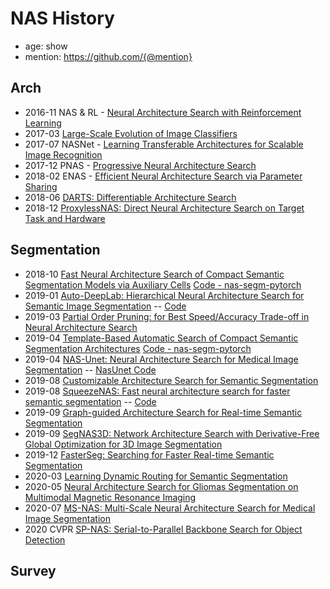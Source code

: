 # NAS History

- age: show
- mention: https://github.com/{@mention}

## Arch


- 2016-11 NAS & RL - [Neural Architecture Search with Reinforcement Learning](https://arxiv.org/abs/1611.01578)
- 2017-03 [Large-Scale Evolution of Image Classifiers](https://arxiv.org/pdf/1703.01041.pdf)
- 2017-07 NASNet - [Learning Transferable Architectures for Scalable Image Recognition](https://arxiv.org/abs/1707.07012)
- 2017-12 PNAS - [Progressive Neural Architecture Search](https://arxiv.org/abs/1712.00559)
- 2018-02 ENAS - [Efficient Neural Architecture Search via Parameter Sharing](https://arxiv.org/abs/1802.03268)
- 2018-06 [DARTS: Differentiable Architecture Search](https://arxiv.org/pdf/1806.09055.pdf)
- 2018-12 [ProxylessNAS: Direct Neural Architecture Search on Target Task and Hardware](https://arxiv.org/pdf/1812.00332.pdf)

## Segmentation

- 2018-10 [Fast Neural Architecture Search of Compact Semantic Segmentation Models via Auxiliary Cells](https://arxiv.org/abs/1810.10804) [Code - nas-segm-pytorch](https://github.com/DrSleep/nas-segm-pytorch)
- 2019-01 [Auto-DeepLab: Hierarchical Neural Architecture Search for Semantic Image Segmentation](https://arxiv.org/abs/1901.02985) -- [Code](https://github.com/NoamRosenberg/autodeeplab)
- 2019-03 [Partial Order Pruning: for Best Speed/Accuracy Trade-off in Neural Architecture Search](https://arxiv.org/abs/1903.03777)
- 2019-04 [Template-Based Automatic Search of Compact Semantic Segmentation Architectures](https://arxiv.org/abs/1904.02365)  [Code - nas-segm-pytorch](https://github.com/DrSleep/nas-segm-pytorch)
- 2019-04 [NAS-Unet: Neural Architecture Search for Medical Image Segmentation](https://github.com/junxnone/tech-io/files/4964014/08681706.pdf)  -- [NasUnet Code](https://github.com/tianbaochou/NasUnet)
- 2019-08 [Customizable Architecture Search for Semantic Segmentation](https://arxiv.org/abs/1908.09550)
- 2019-08 [SqueezeNAS: Fast neural architecture search for faster semantic segmentation](https://arxiv.org/abs/1908.01748) -- [Code](https://github.com/ashaw596/squeezenas)
- 2019-09 [Graph-guided Architecture Search for Real-time Semantic Segmentation](https://arxiv.org/abs/1909.06793)
- 2019-09 [SegNAS3D: Network Architecture Search with Derivative-Free Global Optimization for 3D Image Segmentation](https://arxiv.org/abs/1909.05962)
- 2019-12 [FasterSeg: Searching for Faster Real-time Semantic Segmentation](https://arxiv.org/abs/1912.10917)
- 2020-03 [Learning Dynamic Routing for Semantic Segmentation](https://arxiv.org/abs/2003.10401)
- 2020-05 [Neural Architecture Search for Gliomas Segmentation on Multimodal Magnetic Resonance Imaging](https://arxiv.org/pdf/2005.06338.pdf)
- 2020-07 [MS-NAS: Multi-Scale Neural Architecture Search for Medical Image Segmentation](https://arxiv.org/abs/2007.06151)
- 2020  CVPR [SP-NAS: Serial-to-Parallel Backbone Search for Object Detection](https://openaccess.thecvf.com/content_CVPR_2020/papers/Jiang_SP-NAS_Serial-to-Parallel_Backbone_Search_for_Object_Detection_CVPR_2020_paper.pdf)

## Survey

